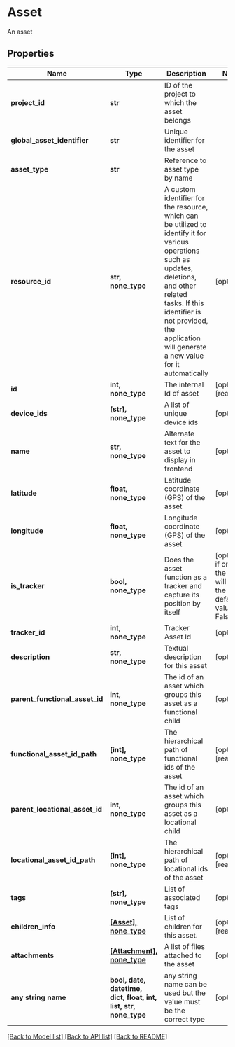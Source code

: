 # Asset

An asset

## Properties
Name | Type | Description | Notes
------------ | ------------- | ------------- | -------------
**project_id** | **str** | ID of the project to which the asset belongs | 
**global_asset_identifier** | **str** | Unique identifier for the asset | 
**asset_type** | **str** | Reference to asset type by name | 
**resource_id** | **str, none_type** | A custom identifier for the resource, which can be utilized to identify it for various operations such as updates, deletions, and other related tasks. If this identifier is not provided, the application will generate a new value for it automatically | [optional] 
**id** | **int, none_type** | The internal Id of asset | [optional] [readonly] 
**device_ids** | **[str], none_type** | A list of unique device ids | [optional] 
**name** | **str, none_type** | Alternate text for the asset to display in frontend | [optional] 
**latitude** | **float, none_type** | Latitude coordinate (GPS) of the asset | [optional] 
**longitude** | **float, none_type** | Longitude coordinate (GPS) of the asset | [optional] 
**is_tracker** | **bool, none_type** | Does the asset function as a tracker and capture its position by itself | [optional]  if omitted the server will use the default value of False
**tracker_id** | **int, none_type** | Tracker Asset Id | [optional] 
**description** | **str, none_type** | Textual description for this asset | [optional] 
**parent_functional_asset_id** | **int, none_type** | The id of an asset which groups this asset as a functional child | [optional] 
**functional_asset_id_path** | **[int], none_type** | The hierarchical path of functional ids of the asset | [optional] [readonly] 
**parent_locational_asset_id** | **int, none_type** | The id of an asset which groups this asset as a locational child | [optional] 
**locational_asset_id_path** | **[int], none_type** | The hierarchical path of locational ids of the asset | [optional] [readonly] 
**tags** | **[str], none_type** | List of associated tags | [optional] 
**children_info** | [**[Asset], none_type**](Asset.md) | List of children for this asset. | [optional] [readonly] 
**attachments** | [**[Attachment], none_type**](Attachment.md) | A list of files attached to the asset | [optional] 
**any string name** | **bool, date, datetime, dict, float, int, list, str, none_type** | any string name can be used but the value must be the correct type | [optional]

[[Back to Model list]](../README.md#documentation-for-models) [[Back to API list]](../README.md#documentation-for-api-endpoints) [[Back to README]](../README.md)


